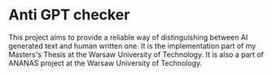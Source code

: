 # Anti GPT checker
This project aims to provide a reliable way of distinguishing between AI generated text and human written one. It is the implementation part of my Masters's Thesis at the Warsaw University of Technology. It is also a part of ANANAS project at the Warsaw University of Technology.
